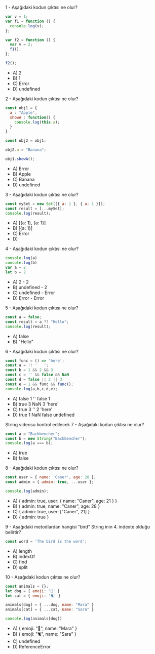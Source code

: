 1 - Aşağıdaki kodun çıktısı ne olur?
```javascript
var v = 1;
var f1 = function () {
  console.log(v);
};

var f2 = function () {
  var v = 2;
  f1();
};

f2();
```

 * A) 2
 * B) 1
 * C) Error
 * D) undefined

2 - Aşağıdaki kodun çıktısı ne olur?
```javascript
const obj1 = {
  a : "Apple",
  showA : function() {
    console.log(this.a);
  }
}

const obj2 = obj1;

obj2.a = "Banana";

obj1.showA();
```

* A) Error
* B) Apple
* C) Banana
* D) undefined

3 - Aşağıdaki kodun çıktısı ne olur?

```javascript
const mySet = new Set([{ a: 1 }, { a: 1 }]);
const result = [...mySet];
console.log(result);
```

* A) [{a: 1}, {a: 1}] 
* B) [{a: 1}]
* C) Error
* D)

4 - Aşağıdaki kodun çıktısı ne olur?
```javascript
console.log(a)
console.log(b)
var a = 2
let b = 2
```

* A) 2 - 2
* B) undefined - 2
* C) undefined - Error
* D) Error - Error

5 - Aşağıdaki kodun çıktısı ne olur?

```javascript
const a = false;
const result = a ?? "Hello";
console.log(result);
```

* A) false
* B) "Hello"

6 - Aşağıdaki kodun çıktısı ne olur?

```javascript
const func = () => 'here';
const a = !! '   ';
const b = 1 && 2 && 3
const c = '' && false && NaN
const d = false || 2 || 3
const e = 1 && func && func();
console.log(a,b,c,d,e);
```

* A) false 1 '' false 1
* B) true 3 NaN 3 'here'
* C) true 3 '' 2 'here'
* D) true 1 NaN false undefined

String videosu kontrol edilecek
7 - Aşağıdaki kodun çıktısı ne olur?
```javascript
const a = "Backbencher";
const b = new String("Backbencher");
console.log(a === b);
```

* A) true
* B) false

8 - Aşağıdaki kodun çıktısı ne olur?

```javascript
const user = { name: 'Caner', age: 28 };
const admin = { admin: true, ...user };

console.log(admin);
```

* A) { admin: true, user: { name: "Caner", age: 21 } }
* B) { admin: true, name: "Caner", age: 28 }
* C) { admin: true, user: ["Caner", 21] }
* D) { admin: true }

9 - Aşağıdaki metodlardan hangisi "bird" String inin 4. indexte olduğu belirtir?

```javascript
const word = 'The bird is the word';
```

* A) length
* B) indexOf
* C) find
* D) split

10 - Aşağıdaki kodun çıktısı ne olur?

```javascript
const animals = {};
let dog = { emoji: '🐶' }
let cat = { emoji: '🐈' }

animals[dog] = { ...dog, name: "Mara" }
animals[cat] = { ...cat, name: "Sara" }

console.log(animals[dog])

```

* A) { emoji: "🐶", name: "Mara" }
* B) { emoji: "🐈", name: "Sara" }
* C) undefined
* D) ReferenceError